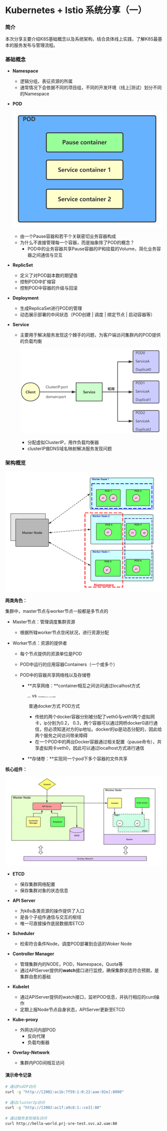 # Kubernetes + Istio 系统分享（一）

### 简介

​		本次分享主要介绍K8S基础概念以及系统架构，结合具体线上实践，了解K8S最基本的服务发布与管理流程。

### 基础概念

- **Namespace**
  - 逻辑分组，表征资源的所属
  - 通常情况下会依据不同的项目组，不同的开发环境（线上|测试）划分不同的Namespace

- **POD**

  ![1585843632389](images\1585843632389.png)

  - 由一个Pause容器和若干个关联密切业务容器构成
  - 为什么不直接管理每一个容器，而是抽象除了POD的概念？
    - POD中的业务容器共享Pause容器的IP和挂载的Volume，简化业务容器之间通信与交互

- **ReplicSet**

  - 定义了对POD副本数的期望值
  - 控制POD中扩缩容
  - 控制POD中容器的升级与回滚

- **Deployment**

  - 生成ReplicaSet进行POD的管理
  - 动态展示部署的中间状态（POD创建 | 调度 | 绑定节点 | 启动容器等）

- **Service**

  - 主要用于解决服务发现这个棘手的问题，为客户端访问集群内的POD提供的负载均衡

    ![1585843695469](images\1585843695469.png)

    - 分配虚拟ClusterIP，用作负载均衡器
    - clusterIP做DNS域名映射解决服务发现问题





### 架构概览

![1585843725969](images\1585843725969.png)

**两类角色：**

集群中，master节点与worker节点一般都是多节点的

- Master节点：管理调度集群资源

  - 根据所辖worker节点空闲状况，进行资源分配

- Worker节点：资源的提供者

  - 每个节点提供的资源单位是POD

  - POD中运行的应用容器Containers（一个或多个）

  - POD中的容器共享网络栈以及存储卷

    - **共享网络：**container相互之间访问通过localhost方式

       <img src="C:\Users\dzy17\Desktop\KnowledgeMapping\Kubernetes\images\a.jpg" alt="img" style="zoom:25%;" />     vs    <img src="C:\Users\dzy17\Desktop\KnowledgeMapping\Kubernetes\images\b.jpg" alt="共享网络的docker container模型" style="zoom:25%;" /> 

      ​                            普通docker方式                                                                    POD方式

      - 传统的两个docker容器分别被分配了veth0与veth1两个虚拟网卡，ip分别为0.2， 0.3，两个容器可以通过网桥docker0进行通信，但必须知道对方的ip地址。docker的ip是动态分配的，因此给两个服务之间访问带来障碍
      - 在一个POD中的两台Docker容器通过相关配置（pause命令），共享虚拟网卡veth0，因此可以通过localhost方式进行通信

    - **存储卷：**实现同一个pod下多个容器的文件共享





**核心组件：**

![1585843859599](images\1585843859599.png)

- **ETCD**
  -  保存集群网络配置
  - 保存集群对象的状态信息 
- **API Server**
  - 为k8s各类资源的操作提供了入口
  - 是各个子组件通信与交互的枢纽
  - 唯一可直接操作底层数据库ETCD
- **Scheduler**
  - 检索符合条件Node，调度POD部署到合适的Woker Node
- **Controller Manager**
  - 管理集群内的NODE，POD，Namespace，Quota等
  - 通过APIServer提供的**watch**接口进行监控，确保集群状态符合预期，是集群自愈的基础

- **Kubelet**
  - 通过APIServer提供的watch接口，监听POD信息，并执行相应的curd操作
  - 定期上报Node节点自身状态，APIServer更新至ETCD
- **Kube-proxy**
  - 外网访问内部POD
    - 反向代理
    - 负载均衡器
- **Overlay-Network**
  - 集群内POD间相互访问



#### 演示命令记录

```bash
# 通过PodIP访问
curl -g "http://[2002:ac1b:7f59:1:0:22:aae:92e]:8000"

# 通过clusterIp访问
curl -g "http://[2002:ac1f:a9c8:1::ce3]:80"

# 通过服务发现域名访问
curl http://hello-world.prj-sre-test.svc.a2.uae:80

```



